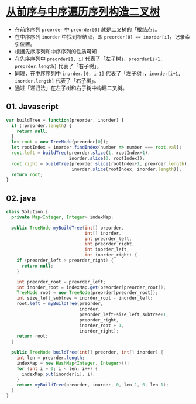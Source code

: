 # [从前序与中序遍历序列构造二叉树](https://leetcode-cn.com/problems/construct-binary-tree-from-preorder-and-inorder-traversal/)

- 在前序序列 `preorder` 中 `preorder[0]` 就是二叉树的「根结点」。
- 在中序序列 `inorder` 中找到根结点，即 `preorder[0] == inorder[i]`，记录索引位置。
- 根据先序序列和中序序列的性质可知
- 在先序序列中 `preorder[1, i]` 代表了「左子树」，`preorder[i+1, preorder.length]` 代表了「右子树」。
- 同理，在中序序列中 `inorder.[0, i-1]` 代表了「左子树」，`inorder[i+1, inorder.length]` 代表了「右子树」。
- 通过「递归法」在左子树和右子树中构建二叉树。

## 01. Javascript
```js
var buildTree = function(preorder, inorder) {
  if (!preorder.length) {
    return null;
  }
  let root = new TreeNode(preorder[0]);
  let rootIndex = inorder.findIndex(number => number === root.val);
  root.left = buildTree(preorder.slice(1, rootIndex+1), 
                        inorder.slice(0, rootIndex));
  root.right = buildTree(preorder.slice(rootIndex+1, preorder.length), 
                         inorder.slice(rootIndex, inorder.length));
  return root;
}
```



## 02. java
```java
class Solution {
  private Map<Integer, Integer> indexMap;

  public TreeNode myBuildTree(int[] preorder, 
                              int[] inorder,
                              int preorder_left, 
                              int preorder_right,
                              int inorder_left, 
                              int inorder_right) {
    if (preorder_left > preorder_right) {
      return null;
    }

    int preorder_root = preorder_left;
    int inorder_root = indexMap.get(preorder[preorder_root]);
    TreeNode root = new TreeNode(preorder[preorder_root]);
    int size_left_subtree = inorder_root - inorder_left;
    root.left = myBuildTree(preorder, 
                            inorder, 
                            preorder_left+size_left_subtree+1, 
                            preorder_right, 
                            inorder_root + 1,
                            inorder_right);
    return root;
  }

  public TreeNode buildTree(int[] preorder, int[] inorder) {
    int len = preorder.length;
    indexMap = new HashMap<Integer, Integer>();
    for (int i = 0; i < len; i++) {
      indexMap.put(inorder[i], i);
    }
    return myBuildTree(preorder, inorder, 0, len-1, 0, len-1);
  }
}
```
